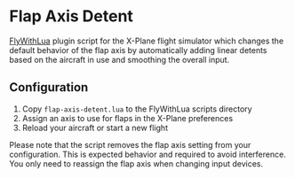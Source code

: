 Flap Axis Detent
================

[FlyWithLua](https://github.com/X-Friese/FlyWithLua) plugin script for the X-Plane flight simulator which changes the default behavior of the flap axis by automatically adding linear detents based on the aircraft in use and smoothing the overall input.

Configuration
-------------

1. Copy `flap-axis-detent.lua` to the FlyWithLua scripts directory
2. Assign an axis to use for flaps in the X-Plane preferences
3. Reload your aircraft or start a new flight

Please note that the script removes the flap axis setting from your configuration. This is expected behavior and required to avoid interference. You only need to reassign the flap axis when changing input devices.